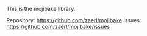 This is the mojibake library.

Repository: https://github.com/zaerl/mojibake
Issues:     https://github.com/zaerl/mojibake/issues
